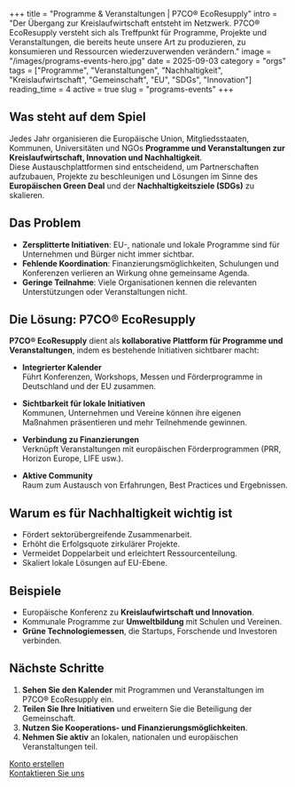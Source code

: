 +++
title = "Programme & Veranstaltungen | P7CO® EcoResupply"
intro = "Der Übergang zur Kreislaufwirtschaft entsteht im Netzwerk. P7CO® EcoResupply versteht sich als Treffpunkt für Programme, Projekte und Veranstaltungen, die bereits heute unsere Art zu produzieren, zu konsumieren und Ressourcen wiederzuverwenden verändern."
image = "/images/programs-events-hero.jpg"
date = 2025-09-03
category = "orgs"
tags = ["Programme", "Veranstaltungen", "Nachhaltigkeit", "Kreislaufwirtschaft", "Gemeinschaft", "EU", "SDGs", "Innovation"]
reading_time = 4
active = true
slug = "programs-events"
+++

## Was steht auf dem Spiel
Jedes Jahr organisieren die Europäische Union, Mitgliedsstaaten, Kommunen, Universitäten und NGOs **Programme und Veranstaltungen zur Kreislaufwirtschaft, Innovation und Nachhaltigkeit**.  
Diese Austauschplattformen sind entscheidend, um Partnerschaften aufzubauen, Projekte zu beschleunigen und Lösungen im Sinne des **Europäischen Green Deal** und der **Nachhaltigkeitsziele (SDGs)** zu skalieren.  

## Das Problem
- **Zersplitterte Initiativen**: EU-, nationale und lokale Programme sind für Unternehmen und Bürger nicht immer sichtbar.  
- **Fehlende Koordination**: Finanzierungsmöglichkeiten, Schulungen und Konferenzen verlieren an Wirkung ohne gemeinsame Agenda.  
- **Geringe Teilnahme**: Viele Organisationen kennen die relevanten Unterstützungen oder Veranstaltungen nicht.  

## Die Lösung: P7CO® EcoResupply
**P7CO® EcoResupply** dient als **kollaborative Plattform für Programme und Veranstaltungen**, indem es bestehende Initiativen sichtbarer macht:

- **Integrierter Kalender**  
  Führt Konferenzen, Workshops, Messen und Förderprogramme in Deutschland und der EU zusammen.  

- **Sichtbarkeit für lokale Initiativen**  
  Kommunen, Unternehmen und Vereine können ihre eigenen Maßnahmen präsentieren und mehr Teilnehmende gewinnen.  

- **Verbindung zu Finanzierungen**  
  Verknüpft Veranstaltungen mit europäischen Förderprogrammen (PRR, Horizon Europe, LIFE usw.).  

- **Aktive Community**  
  Raum zum Austausch von Erfahrungen, Best Practices und Ergebnissen.  

## Warum es für Nachhaltigkeit wichtig ist
- Fördert sektorübergreifende Zusammenarbeit.  
- Erhöht die Erfolgsquote zirkulärer Projekte.  
- Vermeidet Doppelarbeit und erleichtert Ressourcenteilung.  
- Skaliert lokale Lösungen auf EU-Ebene.  

## Beispiele
- Europäische Konferenz zu **Kreislaufwirtschaft und Innovation**.  
- Kommunale Programme zur **Umweltbildung** mit Schulen und Vereinen.  
- **Grüne Technologiemessen**, die Startups, Forschende und Investoren verbinden.  

## Nächste Schritte
1. **Sehen Sie den Kalender** mit Programmen und Veranstaltungen im P7CO® EcoResupply ein.  
2. **Teilen Sie Ihre Initiativen** und erweitern Sie die Beteiligung der Gemeinschaft.  
3. **Nutzen Sie Kooperations- und Finanzierungsmöglichkeiten**.  
4. **Nehmen Sie aktiv** an lokalen, nationalen und europäischen Veranstaltungen teil.  

[Konto erstellen](/de/Account/Register)  
[Kontaktieren Sie uns](/de/Home/Contact)  
